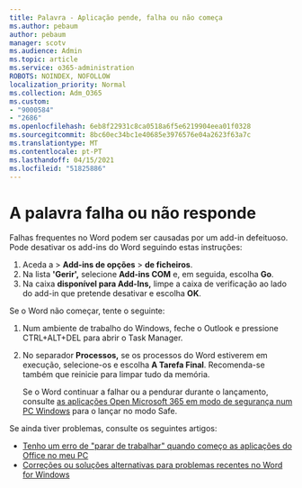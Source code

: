```yaml
---
title: Palavra - Aplicação pende, falha ou não começa
ms.author: pebaum
author: pebaum
manager: scotv
ms.audience: Admin
ms.topic: article
ms.service: o365-administration
ROBOTS: NOINDEX, NOFOLLOW
localization_priority: Normal
ms.collection: Adm_O365
ms.custom:
- "9000584"
- "2686"
ms.openlocfilehash: 6eb8f22931c8ca0518a6f5e6219904eea01f0328
ms.sourcegitcommit: 8bc60ec34bc1e40685e3976576e04a2623f63a7c
ms.translationtype: MT
ms.contentlocale: pt-PT
ms.lasthandoff: 04/15/2021
ms.locfileid: "51825886"
---
```

# <a name="word-crashes-or-doesnt-respond"></a>A palavra falha ou não responde

Falhas frequentes no Word podem ser causadas por um add-in defeituoso. Pode desativar os add-ins do Word seguindo estas instruções:

1. Aceda a  >  **Add-ins de opções**  >  **de ficheiros**.
2. Na lista **'Gerir',** selecione **Add-ins COM** e, em seguida, escolha **Go**.
3. Na caixa **disponível para Add-Ins,** limpe a caixa de verificação ao lado do add-in que pretende desativar e escolha **OK**.

Se o Word não começar, tente o seguinte:

1.   Num ambiente de trabalho do Windows, feche o Outlook e pressione CTRL+ALT+DEL para abrir o Task Manager. 
2. No separador **Processos,** se os processos do Word estiverem em execução, selecione-os e escolha **A Tarefa Final**. Recomenda-se também que reinicie para limpar tudo da memória.

    Se o Word continuar a falhar ou a pendurar durante o lançamento, consulte [as aplicações Open Microsoft 365 em modo de segurança num PC Windows](https://support.office.com/article/Open-Office-apps-in-safe-mode-on-a-Windows-PC-dedf944a-5f4b-4afb-a453-528af4f7ac72) para o lançar no modo Safe.

Se ainda tiver problemas, consulte os seguintes artigos: 
- [Tenho um erro de "parar de trabalhar" quando começo as aplicações do Office no meu PC](https://support.office.com/article/52bd7985-4e99-4a35-84c8-2d9b8301a2fa)
- [Correções ou soluções alternativas para problemas recentes no Word for Windows](https://support.office.com/article/bf6bf17c-2807-4871-83ce-e337ae8f0b86)